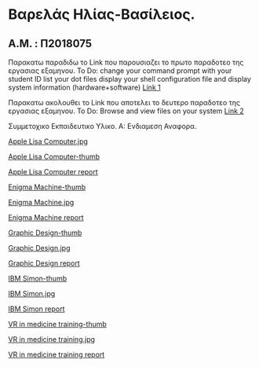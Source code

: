 # Βαρελάς Ηλίας-Βασίλειος.
## Α.Μ. : Π2018075

Παρακατω παραδιδω το Link που παρουσιαζει το πρωτο παραδοτεο της εργασιας εξαμηνου.
To Do:
change your command prompt with your student ID 
list your dot files 
display your shell configuration file 
and display system information (hardware+software)
[Link 1](https://asciinema.org/a/Af10gEhnB6oI9NX52KuzKqMhC)

Παρακατω ακολουθει το Link που αποτελει το δευτερο παραδοτεο της εργασιας εξαμηνου.
To Do:
Browse and view files on your system
[Link 2](https://asciinema.org/a/qXtQX4fGxPOjpyrhExUBMOwLl)

Συμμετοχικο Εκπαιδευτικο Υλικο. Α: Ενδιαμεση Αναφορα.

[Apple Lisa Computer.jpg](https://github.com/hlias31/gr/blob/gh-pages/images/Apple%20LisaComputer.jpg)

[Apple Lisa Computer-thumb](https://github.com/hlias31/gr/blob/gh-pages/images/Apple%20LisaComputer-thumb.jpg)

[Apple Lisa Computer report](https://github.com/hlias31/gr/blob/gh-pages/_gallery/Apple-Lisa-Computer.md)


[Enigma Machine-thumb](https://github.com/hlias31/gr/blob/gh-pages/images/Enigma%20Machine-thumb.jpg)

[Enigma Machine.jpg](https://github.com/hlias31/gr/blob/gh-pages/images/Enigma%20Machine.jpg)

[Enigma Machine report](https://github.com/hlias31/gr/blob/gh-pages/_gallery/Enigma-machine.md)


[Graphic Design-thumb](https://github.com/hlias31/gr/blob/gh-pages/images/Graphic%20Design-thumb.jpg)

[Graphic Design.jpg](https://github.com/hlias31/gr/blob/gh-pages/images/Graphic%20Design.JPG)

[Graphic Design report](https://github.com/hlias31/gr/blob/gh-pages/_gallery/Graphic-Design.md)


[IBM Simon-thumb](https://github.com/hlias31/gr/blob/gh-pages/images/IBM%20Simon-thumb.jpg)

[IBM Simon.jpg](https://github.com/hlias31/gr/blob/gh-pages/images/IBM%20Simon.jpg)

[IBM Simon report](https://github.com/hlias31/gr/blob/gh-pages/_gallery/IBM-simon)


[VR in medicine training-thumb](https://github.com/hlias31/gr/blob/gh-pages/images/VR%20in%20medicine%20training-thumb.jpg)

[VR in medicine training.jpg](https://github.com/hlias31/gr/blob/gh-pages/images/VR%20in%20medicine%20training.jpg)

[VR in medicine training report](https://github.com/hlias31/gr/blob/gh-pages/_gallery/VR-in-medicine-training.md)
